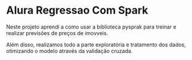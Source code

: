 # Alura Regressao Com Spark

Neste projeto aprendi a como usar a biblioteca pysprak para treinar e realizar previsões de preços de imovveis.

Além disso, realizamos todo a parte exploratória e tratamento dos dados, otimizando o modelo através da validação cruzada.
